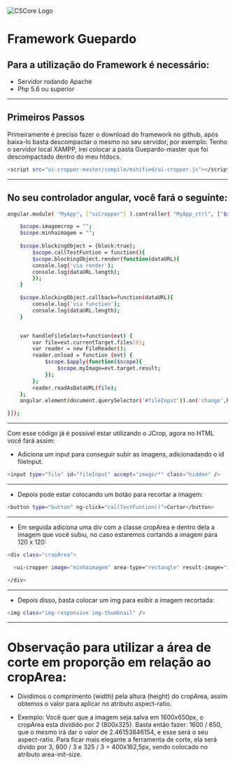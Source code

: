 ![CSCore Logo](https://images3.alphacoders.com/276/276219.jpg)

# Framework Guepardo #

## Para a utilização do Framework é necessário:

- Servidor rodando Apache
- Php 5.6 ou superior
---
## Primeiros Passos

Primeiramente é preciso fazer o download do framework no github, após baixa-lo basta descompactar o mesmo no seu servidor, por exemplo:
Tenho o servidor local XAMPP, irei colocar a pasta Guepardo-master que foi descompactado dentro do meu htdocs.
```sh
<script src="ui-cropper-master/compile/minified/ui-cropper.js"></script>
```
---
## No seu controlador angular, você fará o seguinte:
```sh
angular.module( "MyApp", ["uiCropper"] ).controller( "MyApp_ctrl", ["$scope", function(){

    $scope.imagemcrop = "";
    $scope.minhaimagem = "";
    
    $scope.blockingObject = {block:true};
		$scope.callTestFuntion = function(){
		$scope.blockingObject.render(function(dataURL){
		console.log('via render');
		console.log(dataURL.length);
		});
	}

	$scope.blockingObject.callback=function(dataURL){
		console.log('via function');
		console.log(dataURL.length);
	}


	var handleFileSelect=function(evt) {
		var file=evt.currentTarget.files[0];
		var reader = new FileReader();
		reader.onload = function (evt) {
			$scope.$apply(function($scope){
				$scope.myImage=evt.target.result;
			});
		};
		reader.readAsDataURL(file);
	};
	angular.element(document.querySelector('#fileInput')).on('change',handleFileSelect);

}]);
```
---
Com esse código já é possível estar utilizando o JCrop, agora no HTML você fará assim:

* Adiciona um input para conseguir subir as imagens, adicionadando o id fileInput.
```sh
<input type="file" id="fileInput" accept="image/*" class="hidden" />
```
---
* Depois pode estar colocando um botão para recortar a imagem:
```sh
<button type="button" ng-click="callTestFuntion()">Cortar</button>
```
---
* Em seguida adiciona uma div com a classe cropArea e dentro dela a imagem que você subiu, no caso estaremos cortando a imagem para 120 x 120:
```sh
<div class="cropArea">

  <ui-cropper image="minhaimagem" area-type="rectangle" result-image="imagemcrop" live-view="blockingObject" result-image-size="120" area-init-size="{w:120,h:120}" aspect-ratio="1"></ui-cropper>

</div>
```
---
* Depois disso, basta colocar um img para exibir a imagem recortada:
```sh
<img class="img-responsive img-thumbnail" />
```
---
# Observação para utilizar a área de corte em proporção em relação ao cropArea:
* Dividimos o comprimento (width) pela altura (height) do cropArea, assim obtemos o valor para aplicar no atributo aspect-ratio.
- Exemplo: Você quer que a imagem seja salva em 1600x650px, o cropArea esta dividido por 2 (800x325). Basta então fazer: 1600 / 650, que o mesmo irá dar o valor de 2.46153846154, e esse será o seu aspect-ratio. Para ficar mais elegante a ferramenta de corte, ela será divido por 3, 800 / 3 e 325 / 3 = 400x162,5px, sendo colocado no atributo area-init-size.

[JCrop]: <https://github.com/CrackerakiUA/ui-cropper>
